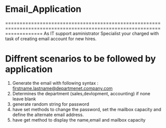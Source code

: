 # Email_Application
=========================================================================================================================
As IT support asministrator Specialist your charged with task of creating email account for new hires.

Diffrent scenarios to be followed by application
=========================================================================================================================
1. Generate the email with following syntax : firstname.lastname@departmenet.company.com
2. Determines the department (sales,devlopment, accounting) if none leave blank
3. generate random string for password
4. have set methods to change the password, set the mailbox capacity and define the alternate email address.
5. have get method to display the name,email and mailbox capacity
